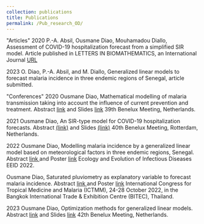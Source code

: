 ```yaml
---
collection: publications
title: Publications
permalink: /Pub_research_OD/
---
```




"Articles"
2020
P.-A. Absil, Ousmane Diao, Mouhamadou Diallo, Assessment of COVID-19 hospitalization forecast from a simplified SIR model.
Article published in LETTERS IN BIOMATHEMATICS, an International Journal
<a href="https://lettersinbiomath.journals.publicknowledgeproject.org/index.php/lib/article/view/403">URL</a>

2023
O. Diao, P.-A. Absil, and M. Diallo, Generalized linear models to forecast
malaria incidence in three endemic regions of Senegal, article submitted.
  

"Conferences"
2020
Ousmane Diao, Mathematical modelling of malaria transmission taking into account the influence of current prevention and treatment.
Abstract <a href="https://www.dropbox.com/s/n451fxy7l2uns4r/main_benelux.pdf?dl=0&quot;">link</a> and Slides <a href="https://www.dropbox.com/s/soz1pnpa699tfm7/benelux%20presentation%20new.pdf?dl=0&quot;">link</a>
39th Benelux Meeting, Netherlands.

2021
Ousmane Diao, An SIR-type model for COVID-19 hospitalization forecasts.
Abstract <a href="https://www.dropbox.com/s/b8anm6h2imxv1s4/Benelux_2021_abstract.pdf?dl=0&quot;">(link)</a> and Slides <a href="https://www.dropbox.com/s/zxo3vnoz583rmxw/Slides_benelux_2021_06_28.pdf?dl=0&quot;"> (link)</a>
40th Benelux Meeting, Rotterdam, Netherlands.

2022
Ousmane Diao, Modelling malaria incidence by a generalized linear model based on meteorological factors in three endemic regions, Senegal. 
Abstract <a href="https://www.dropbox.com/s/omyzy7jxa6o3zmv/main_conf_eeid_2022_Atlanta_2022_03_14.pdf?dl=0&quot;"> link </a> and Poster <a href="https://www.dropbox.com/s/zywc8hnrb42oe6b/poster_Ousmane_EEID2022.pdf?dl=0&quot;"> link</a>
Ecology and Evolution of Infectious Diseases EEID 2022.

Ousmane Diao, Saturated pluviometry as explanatory variable to forecast malaria incidence.
Abstract <a href="https://www.dropbox.com/s/joswvb0zpc73i5l/Abstract_ICTMM2022.pdf?dl=0;"> link </a> and Poster <a href="https://www.dropbox.com/s/sbcuo6fqluw70zo/Poster_ICTMM_2022.pdf?dl=0;"> link</a>
International Congress for Tropical Medicine and Malaria (ICTMM), 24-28 October 2022, in the Bangkok International Trade & Exhibition Centre (BITEC), Thailand.

2023
Ousmane Diao, Optimization methods for generalized linear models.
Abstract <a href="https://www.dropbox.com/s/eu58jaizrh2w7nd/OusmaneDiao.pdf?dl=0">link</a> and Slides <a href="https://www.dropbox.com/s/b6x5fw646gimw83/Presentations_benelux_2023.pdf?dl=0">link</a>
42th Benelux Meeting, Netherlands.

